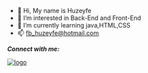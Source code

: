 - 👋 Hi, My name is Huzeyfe
- 👀 I’m interested in Back-End and Front-End
- 🌱 I’m currently learning java,HTML,CSS
- 📫 fb_huzeyfe@hotmail.com <br>
<p> <strong><i>Connect with me:</i></strong> </p>
<a href="https://www.linkedin.com/in/huzeyfe-oktem-4b3234285/">
    <img src="https://img.icons8.com/?size=48&id=13930&format=png" alt="logo">
</a>

